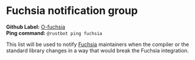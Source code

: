 # Fuchsia notification group

**Github Label:** [O-fuchsia] <br>
**Ping command:** `@rustbot ping fuchsia`

[O-fuchsia]: https://github.com/rust-lang/rust/labels/O-fuchsia

This list will be used to notify [Fuchsia][fuchsia] maintainers
when the compiler or the standard library changes in a way that would
break the Fuchsia integration.

[fuchsia]: ../tests/ecosystem-test-jobs/fuchsia.md
